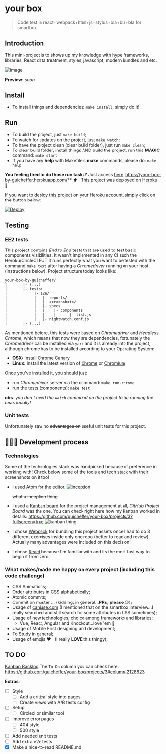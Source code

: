 # your box
> Code test in react+webpack+html+js+stylus+bla+bla+bla for smartbox

## Introduction
This mini-project is to shows up my knowledge with hype frameworks, libraries, React data treatment, styles, javascript, modern bundles and etc.

![image](https://user-images.githubusercontent.com/5280832/35598504-f25b835c-060a-11e8-9467-270f3b549442.png)

**Preview**:
_soon_

## Install
- To install things and dependencies: `make install`, simply do it!

## Run
- To build the project, just `make build`;
- To watch for updates on the project, just `make watch`;
- To have the project clean (clear build folder), just run `make clean`;
- To clear build folder, install things AND build the project, run this **MAGIC** command: `make start`
- If you have any **help** with Makefile's **make** commands, please do: `make help`

**You feeling tired to do those run tasks?**
Just access [here](https://your-box-by-guicheffer.herokuapp.com/): https://your-box-by-guicheffer.herokuapp.com/**
⬆️ &nbsp; This project was deployed on [Heroku](https://dashboard.heroku.com/) 🙂

If you want to deploy this project on your Heroku account, simply click on the button below:

[![Deploy](https://www.herokucdn.com/deploy/button.png)](https://heroku.com/deploy)

## Testing

### EE2 tests
This project contains _End to End_ tests that are used to test basic components visibilities. It wasn't implemented in any CI such the Heroku/CircleCI BUT it runs perfectly what you want to be tested with the command `make test` after having a _Chromedriver_ running on your host (instructions below). Project structure today looks like:
```
your-box-by-guicheffer/
|       |- (...)
|       |- tests/
|            |- e2e/
|            |   |- reports/
|            |   |- screenshots/
|            |   |- specs
|            |   |    |- components
|            |   |    |      |- list.js
|            |   |- nightwatch.conf.js
|       |- (...)
```


As mentioned before, this tests were based on _Chromedriver_ and _Headless Chrome_, which means that now they are dependencies, fortunately the _Chromedriver_ can be installed via `yarn` and it is already into the project, although chrome has to be installed according to your Operating System:
   - **OSX:** install [Chrome Canary](https://www.google.com/chrome/browser/canary.html?platform=mac)
   - **Linux:** install the latest version of [Chrome](https://www.google.com/chrome/browser/desktop/index.html) or [Chromium](https://www.chromium.org/getting-involved/download-chromium)

Once you've installed it, you should just:
- run _Chromedriver_ server via the command: `make run-chrome`
- run the tests (components): `make test`

**obs**. _you don't need the `watch` command on the project to be running the tests locally!_

### Unit tests
Unfortunately saw no ~~advantages on~~ useful unit tests for this project.

## 👨🏻‍💻 Development process

### Technologies
Some of the technologies stack was handpicked because of preference in working with!
Check below some of the tools and tech stack with their screenshots on it too!

- I used [Atom](https://atom.io/) for the editor.
	![inception](https://user-images.githubusercontent.com/5280832/35592409-0e278d2c-05f4-11e8-880c-594899d212a5.png)

	~~what a inception thing~~

- I used a [Kanban board](https://github.com/guicheffer/your-box/projects/3?fullscreen=true) for the project management at all, _GitHub Project Board_ was the one. You can check right here how my Kanban worked in details: https://github.com/guicheffer/your-box/projects/3?fullscreen=true
![kanban thing](https://user-images.githubusercontent.com/5280832/35592580-9cd1ea40-05f4-11e8-9830-d98547d25cf7.png)
- I chose [Webpack](https://webpack.js.org/) for bundling this project assets once I had to do 3 different exercises inside only one repo (better to read and review). Actually many advantages were included on this decision!
- I chose [React](https://reactjs.org/) because I'm familiar with and its the most fast way to begin it from zero.

### What makes/made me happy on every project (including this code challenge)
- CSS Animations;
- Order attributes in CSS alphabetically;
- Atomic commits;
- Commit on master ... (kidding, in general...**PRs**, **please** 😜);
- Usage of [caniuse.com](caniuse.com) (I mentioned that on the smartbox interview...I really searched and still search for some attributes in CSS sometimes);
- Usage of new technologies, choice among frameworks and libraries;
	- Vue, React, Angular and Knockout...love 'em 🖤
- Usage of Mobile First designing and development;
- To Study in general;
- Usage of emojis ❤️ &nbsp; (I really **LOVE** this thingy);

## TO DO
[Kanban Backlog](https://github.com/guicheffer/your-box/projects/3#column-2128623) The `To Do` column you can check here:
https://github.com/guicheffer/your-box/projects/3#column-2128623

**Extras**:

- [ ] Style
	- [ ] Add a critical style into pages
	- [ ] Create views with A/B tests config
- [ ] Setup
	- [ ] Circleci or similar tool
- [ ] Improve error pages
	- [ ] 404 style
	- [ ] 500 style
- [ ] Add needed unit tests
- [ ] Add extra e2e tests
- [x] Make a nice-to-read README.md
